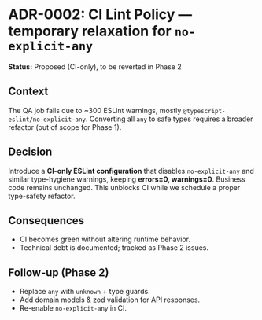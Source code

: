 # ADR-0002: CI Lint Policy — temporary relaxation for `no-explicit-any`
**Status:** Proposed (CI-only), to be reverted in Phase 2

## Context
The QA job fails due to ~300 ESLint warnings, mostly `@typescript-eslint/no-explicit-any`. Converting all `any` to safe types requires a broader refactor (out of scope for Phase 1).

## Decision
Introduce a **CI-only ESLint configuration** that disables `no-explicit-any` and similar type-hygiene warnings, keeping **errors=0, warnings=0**. Business code remains unchanged. This unblocks CI while we schedule a proper type-safety refactor.

## Consequences
- CI becomes green without altering runtime behavior.
- Technical debt is documented; tracked as Phase 2 issues.

## Follow-up (Phase 2)
- Replace `any` with `unknown` + type guards.
- Add domain models & zod validation for API responses.
- Re-enable `no-explicit-any` in CI.
